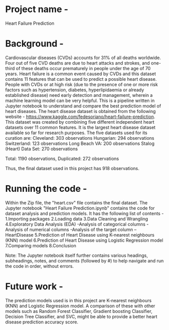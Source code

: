 # Project name - 

Heart Failure Prediction 

# Background - 

Cardiovascular diseases (CVDs) accounts for 31% of all deaths worldwide. Four out of five CVD deaths are due to heart attacks and strokes, and one-third of these deaths occur prematurely in people under the age of 70 years. Heart failure is a common event caused by CVDs and this dataset contains 11 features that can be used to predict a possible heart disease. People with CVDs or at high risk (due to the presence of one or more risk factors such as hypertension, diabetes, hyperlipidaemia or already established disease) need early detection and management, wherein a machine learning model can be very helpful. 
This is a pipeline written in Jupyter notebook to understand and compare the best prediction model of heart diseases. The heart disease dataset is obtained from the following website - https://www.kaggle.com/fedesoriano/heart-failure-prediction. This dataset was created by combining five different independent heart datasets over 11 common features. It is the largest heart disease dataset available so far for research purposes. The five datasets used for its curation are:
Cleveland: 303 observations
Hungarian: 294 observations
Switzerland: 123 observations
Long Beach VA: 200 observations
Stalog (Heart) Data Set: 270 observations

Total: 1190 observations, Duplicated: 272 observations

Thus, the final dataset used in this project has 918 observations. 

# Running the code - 

Within the Zip file, the "heart.csv" file contains the final dataset. 
The Jupyter notebook "Heart Failure Prediction.ipynb" contains the code for dataset analysis and prediction models. It has the following list of contents - 
1.Importing packages
2.Loading data
3.Data Cleaning and Wrangling
4.Exploratory Data Analysis (EDA)
  -Analysis of categorical columns
  -Analysis of numerical columns
  -Analysis of the target column – HeartDisease
5.Prediction of Heart Disease using K-nearest neighbours (KNN) model
6.Prediction of Heart Disease using Logistic Regression model
7.Comparing models
8.Conclusion 

Note: The Jupyter notebook itself further contains various headings, subheadings, notes, and comments (followed by #) to help navigate and run the code in order, without errors. 


# Future work - 

The prediction models used is in this project are K-nearest neighbours (KNN) and Logistic Regression model. A comparison of these with other models such as Random Forest Classifier, Gradient boosting Classifier, Decision Tree Classifier, and SVC, might be able to provide a better heart disease prediction accuracy score. 

